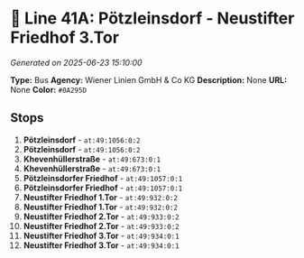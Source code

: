 # 🚌 Line 41A: Pötzleinsdorf - Neustifter Friedhof 3.Tor

*Generated on 2025-06-23 15:10:00*

**Type:** Bus
**Agency:** Wiener Linien GmbH & Co KG
**Description:** None
**URL:** None
**Color:** `#0A295D`

## Stops

1. **Pötzleinsdorf** - `at:49:1056:0:2`
2. **Pötzleinsdorf** - `at:49:1056:0:2`
3. **Khevenhüllerstraße** - `at:49:673:0:1`
4. **Khevenhüllerstraße** - `at:49:673:0:1`
5. **Pötzleinsdorfer Friedhof** - `at:49:1057:0:1`
6. **Pötzleinsdorfer Friedhof** - `at:49:1057:0:1`
7. **Neustifter Friedhof 1.Tor** - `at:49:932:0:2`
8. **Neustifter Friedhof 1.Tor** - `at:49:932:0:2`
9. **Neustifter Friedhof 2.Tor** - `at:49:933:0:2`
10. **Neustifter Friedhof 2.Tor** - `at:49:933:0:2`
11. **Neustifter Friedhof 3.Tor** - `at:49:934:0:1`
12. **Neustifter Friedhof 3.Tor** - `at:49:934:0:1`